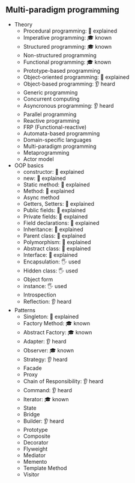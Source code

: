 ## Multi-paradigm programming

- Theory
  - Procedural programming: 🙋 explained
  - Imperative programming: 🎓 known
  - Structured programming: 🎓 known
  - Non-structured programming
  - Functional programming: 🎓 known
  - Prototype-based programming
  - Object-oriented programming: 🙋 explained
  - Object-based programming: 👂 heard
  - Generic programming
  - Concurrent computing
  - Asyncronous programming: 👂 heard
  - Parallel programming
  - Reactive programming
  - FRP (Functional-reactive)
  - Automata-based programming
  - Domain-specific languages
  - Multi-paradigm programming
  - Metaprogramming
  - Actor model
- OOP basics
  - constructor: 🙋 explained
  - new: 🙋 explained
  - Static method: 🙋 explained
  - Method: 🙋 explained
  - Async method
  - Getters, Setters: 🙋 explained
  - Public fields: 🙋 explained
  - Private fields: 🙋 explained
  - Field declarations: 🙋 explained
  - Inheritance: 🙋 explained
  - Parent class: 🙋 explained
  - Polymorphism: 🙋 explained
  - Abstract class: 🙋 explained
  - Interface: 🙋 explained
  - Encapsulation: 🖐️ used
  - Hidden class: 🖐️ used
  - Object form
  - instance: 🖐️ used
  - Introspection
  - Reflection: 👂 heard
- Patterns
  - Singleton: 🙋 explained
  - Factory Method: 🎓 known
  - Abstract Factory: 🎓 known
  - Adapter: 👂 heard
  - Observer: 🎓 known
  - Strategy: 👂 heard
  - Facade
  - Proxy
  - Chain of Responsibility: 👂 heard
  - Command: 👂 heard
  - Iterator: 🎓 known
  - State
  - Bridge
  - Builder: 👂 heard
  - Prototype
  - Composite
  - Decorator
  - Flyweight
  - Mediator
  - Memento
  - Template Method
  - Visitor
